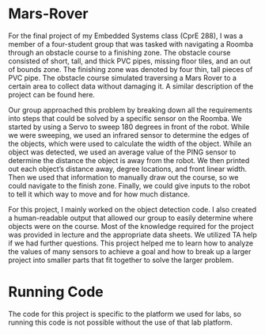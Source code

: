 # Mars-Rover
For the final project of my Embedded Systems class (CprE 288), I was a member of a four-student group that was tasked with navigating a Roomba through an obstacle course to a finishing zone. The obstacle course consisted of short, tall, and thick PVC pipes, missing floor tiles, and an out of bounds zone. The finishing zone was denoted by four thin, tall pieces of PVC pipe. The obstacle course simulated traversing a Mars Rover to a certain area to collect data without damaging it. A similar description of the project can be found here.

Our group approached this problem by breaking down all the requirements into steps that could be solved by a specific sensor on the Roomba. We started by using a Servo to sweep 180 degrees in front of the robot. While we were sweeping, we used an infrared sensor to determine the edges of the objects, which were used to calculate the width of the object. While an object was detected, we used an average value of the PING sensor to determine the distance the object is away from the robot. We then printed out each object’s distance away, degree locations, and front linear width. Then we used that information to manually draw out the course, so we could navigate to the finish zone. Finally, we could give inputs to the robot to tell it which way to move and for how much distance.

For this project, I mainly worked on the object detection code. I also created a human-readable output that allowed our group to easily determine where objects were on the course. Most of the knowledge required for the project was provided in lecture and the appropriate data sheets. We utilized TA help if we had further questions. This project helped me to learn how to analyze the values of many sensors to achieve a goal and how to break up a larger project into smaller parts that fit together to solve the larger problem. 

# Running Code
The code for this project is specific to the platform we used for labs, so running this code is not possible without the use of that lab platform.
